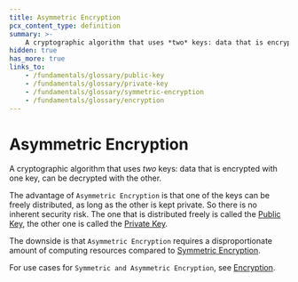 ```yaml
---
title: Asymmetric Encryption
pcx_content_type: definition
summary: >-
    A cryptographic algorithm that uses *two* keys: data that is encrypted with one key, can be decrypted with the other.
hidden: true
has_more: true
links_to:
    - /fundamentals/glossary/public-key
    - /fundamentals/glossary/private-key
    - /fundamentals/glossary/symmetric-encryption
    - /fundamentals/glossary/encryption
---
```


# Asymmetric Encryption

A cryptographic algorithm that uses _two_ keys: data that is encrypted with one key, can be decrypted with the other.

The advantage of `Asymmetric Encryption` is that one of the keys can be freely distributed, as long as the other is kept private. So there is no inherent security risk. The one that is distributed freely is called the [Public Key](/fundamentals/glossary/public-key), the other one is called the [Private Key](/fundamentals/glossary/private-key).

The downside is that `Asymmetric Encryption` requires a disproportionate amount of computing resources compared to [Symmetric Encryption](/fundamentals/glossary/symmetric-encryption).

For use cases for `Symmetric and Asymmetric Encryption`, see [Encryption](/fundamentals/glossary/encryption).
